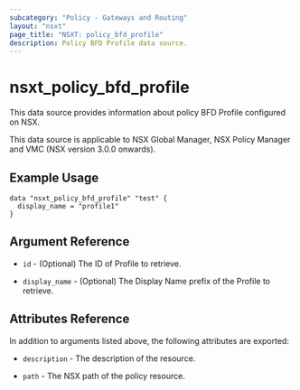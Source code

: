 ```yaml
---
subcategory: "Policy - Gateways and Routing"
layout: "nsxt"
page_title: "NSXT: policy_bfd_profile"
description: Policy BFD Profile data source.
---
```


# nsxt_policy_bfd_profile

This data source provides information about policy BFD Profile configured on NSX.

This data source is applicable to NSX Global Manager, NSX Policy Manager and VMC (NSX version 3.0.0 onwards).

## Example Usage

```hcl
data "nsxt_policy_bfd_profile" "test" {
  display_name = "profile1"
}
```

## Argument Reference

* `id` - (Optional) The ID of Profile to retrieve.

* `display_name` - (Optional) The Display Name prefix of the Profile to retrieve.

## Attributes Reference

In addition to arguments listed above, the following attributes are exported:

* `description` - The description of the resource.

* `path` - The NSX path of the policy resource.

